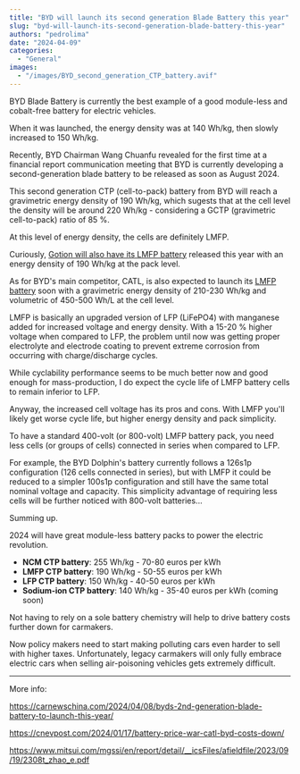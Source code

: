 ```yaml
---
title: "BYD will launch its second generation Blade Battery this year"
slug: "byd-will-launch-its-second-generation-blade-battery-this-year"
authors: "pedrolima"
date: "2024-04-09"
categories:
  - "General"
images:
  - "/images/BYD_second_generation_CTP_battery.avif"
---
```


BYD Blade Battery is currently the best example of a good module-less and cobalt-free battery for electric vehicles.

When it was launched, the energy density was at 140 Wh/kg, then slowly increased to 150 Wh/kg.

Recently, BYD Chairman Wang Chuanfu revealed for the first time at a financial report communication meeting that BYD is currently developing a second-generation blade battery to be released as soon as August 2024.

This second generation CTP (cell-to-pack) battery from BYD will reach a gravimetric energy density of 190 Wh/kg, which sugests that at the cell level the density will be around 220 Wh/kg - considering a GCTP (gravimetric cell-to-pack) ratio of 85 %.

At this level of energy density, the cells are definitely LMFP.

Curiously, [Gotion will also have its LMFP battery](/2023/05/20/gotion-unveils-its-astroinno-l600-lmfp-battery/) released this year with an energy density of 190 Wh/kg at the pack level.

As for BYD's main competitor, CATL, is also expected to launch its [LMFP battery](/2022/07/12/catl-will-soon-mass-produce-lmfp-batteries/) soon with a gravimetric energy density of 210-230 Wh/kg and volumetric of 450-500 Wh/L at the cell level.


LMFP is basically an upgraded version of LFP (LiFePO4) with manganese added for increased voltage and energy density. With a 15-20 % higher voltage when compared to LFP, the problem until now was getting proper electrolyte and electrode coating to prevent extreme corrosion from occurring with charge/discharge cycles.

While cyclability performance seems to be much better now and good enough for mass-production, I do expect the cycle life of LMFP battery cells to remain inferior to LFP.

Anyway, the increased cell voltage has its pros and cons. With LMFP you'll likely get worse cycle life, but higher energy density and pack simplicity.

To have a standard 400-volt (or 800-volt) LMFP battery pack, you need less cells (or groups of cells) connected in series when compared to LFP. 

For example, the BYD Dolphin's battery currently follows a 126s1p configuration (126 cells connected in series), but with LMFP it could be reduced to a simpler 100s1p configuration and still have the same total nominal voltage and capacity. This simplicity advantage of requiring less cells will be further noticed with 800-volt batteries...


Summing up.

2024 will have great module-less battery packs to power the electric revolution.

- **NCM CTP battery**: 255 Wh/kg - 70-80 euros per kWh
- **LMFP CTP battery**: 190 Wh/kg - 50-55 euros per kWh
- **LFP CTP battery**: 150 Wh/kg - 40-50 euros per kWh
- **Sodium-ion CTP battery**: 140 Wh/kg - 35-40 euros per kWh (coming soon)

Not having to rely on a sole battery chemistry will help to drive battery costs further down for carmakers.

Now policy makers need to start making polluting cars even harder to sell with higher taxes. Unfortunately, legacy carmakers will only fully embrace electric cars when selling air-poisoning vehicles gets extremely difficult.

---

More info:

https://carnewschina.com/2024/04/08/byds-2nd-generation-blade-battery-to-launch-this-year/

https://cnevpost.com/2024/01/17/battery-price-war-catl-byd-costs-down/

https://www.mitsui.com/mgssi/en/report/detail/__icsFiles/afieldfile/2023/09/19/2308t_zhao_e.pdf